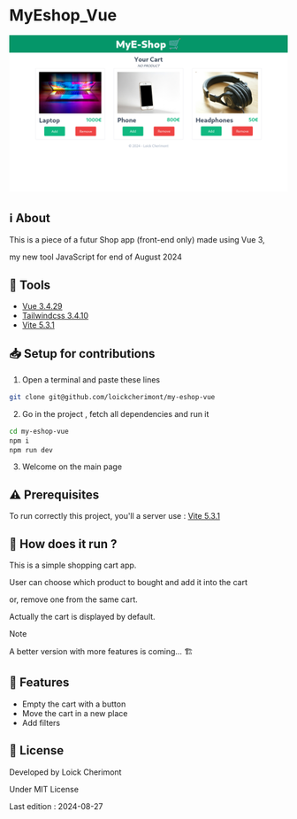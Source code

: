 # MyEshop_Vue

![Preview](./github/preview.png "MyEshop_Vue")


## :information_source: About  

This is a piece of a futur Shop app (front-end only) made using Vue 3,  

my new tool JavaScript for end of August 2024


## :wrench: Tools
- [Vue 3.4.29](https://vuejs.org/ "Vue official website")
- [Tailwindcss 3.4.10](https://tailwindcss.com/ "Tailwindcss official website")
- [Vite 5.3.1](https://vitejs.dev/ "Vite official website")


## :inbox_tray: Setup for contributions
1. Open a terminal and paste these lines

```bash
git clone git@github.com/loickcherimont/my-eshop-vue
```

2. Go in the project , fetch all dependencies and run it

```bash
cd my-eshop-vue
npm i
npm run dev
```

3. Welcome on the main page


## :warning: Prerequisites
To run correctly this project, you'll a server use : [Vite 5.3.1](https://vitejs.dev/ "Vite official website")

## :thinking: How does it run ?
This is a simple shopping cart app.  

User can choose which product to bought and add it into the cart  

or, remove one from the same cart.  

Actually the cart is displayed by default.

> [!NOTE]
> A better version with more features is coming... 🏗️

## :test_tube: Features
- Empty the cart with a button
- Move the cart in a new place
- Add filters


## :key: License

Developed by Loick Cherimont  

Under MIT License  

Last edition : 2024-08-27


